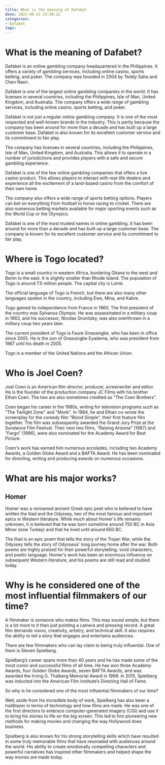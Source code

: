 ```yaml
---
title: What is the meaning of Dafabet 
date: 2022-09-22 23:30:12
categories:
- Dafabet
tags:
---
```



#  What is the meaning of Dafabet? 

Dafabet is an online gambling company headquartered in the Philippines. It offers a variety of gambling services, including online casino, sports betting, and poker. The company was founded in 2004 by Teddy Saha and Chen Nasri.

Dafabet is one of the largest online gambling companies in the world. It has licenses in several countries, including the Philippines, Isle of Man, United Kingdom, and Australia. The company offers a wide range of gambling services, including online casino, sports betting, and poker.

Dafabet is not just a regular online gambling company. It is one of the most respected and well-known brands in the industry. This is partly because the company has been around for more than a decade and has built up a large customer base. Dafabet is also known for its excellent customer service and its commitment to fair play.

The company has licenses in several countries, including the Philippines, Isle of Man, United Kingdom, and Australia. This allows it to operate in a number of jurisdictions and provides players with a safe and secure gambling experience.

Dafabet is one of the few online gambling companies that offers a live casino product. This allows players to interact with real-life dealers and experience all the excitement of a land-based casino from the comfort of their own home.

The company also offers a wide range of sports betting options. Players can bet on everything from football to horse racing to cricket. There are also numerous betting markets available for major sporting events such as the World Cup or the Olympics.

Dafabet is one of the most trusted names in online gambling. It has been around for more than a decade and has built up a large customer base. The company is known for its excellent customer service and its commitment to fair play.

#  Where is Togo located? 

Togo is a small country in western Africa, bordering Ghana to the west and Benin to the east. It is slightly smaller than Rhode Island. The population of Togo is around 7.5 million people. The capital city is Lomé. 

The official language of Togo is French, but there are also many other languages spoken in the country, including Ewe, Mina, and Kabre. 

Togo gained its independence from France in 1960. The first president of the country was Sylvanus Olympio. He was assassinated in a military coup in 1963, and his successor, Nicolas Grunitzky, was also overthrown in a military coup two years later. 

The current president of Togo is Faure Gnassingbe, who has been in office since 2005. He is the son of Gnassingbe Eyadema, who was president from 1967 until his death in 2005. 

Togo is a member of the United Nations and the African Union.

#  Who is Joel Coen? 

Joel Coen is an American film director, producer, screenwriter and editor. He is the founder of the production company JC Films with his brother Ethan Coen. The two are also sometimes credited as "The Coen Brothers".

Coen began his career in the 1980s, writing for television programs such as "The Twilight Zone" and "Monk". In 1984, he and Ethan co-wrote the screenplay for the comedy film "Blood Simple", their first feature film together. The film was subsequently awarded the Grand Jury Prize at the Sundance Film Festival. Their next two films, "Raising Arizona" (1987) and "Fargo" (1996), were also nominated for the Academy Award for Best Picture.

Coen's work has earned him numerous accolades, including two Academy Awards, a Golden Globe Award and a BAFTA Award. He has been nominated for directing, writing and producing awards on numerous occasions.

#  What are his major works? 

## Homer

Homer was a renowned ancient Greek epic poet who is believed to have written the Iliad and the Odyssey, two of the most famous and important epics in Western literature. While much about Homer's life remains unknown, it is believed that he was born sometime around 750 BC in Asia Minor (now Turkey) and that he lived until around 650 BC.

The Iliad is an epic poem that tells the story of the Trojan War, while the Odyssey tells the story of Odysseus' long journey home after the war. Both poems are highly praised for their powerful storytelling, vivid characters, and poetic language. Homer's work has been an enormous influence on subsequent Western literature, and his poems are still read and studied today.

#  Why is he considered one of the most influential filmmakers of our time?

A filmmaker is someone who makes films. This may sound simple, but there is a lot more to it than just pointing a camera and pressing record. A great film demands vision, creativity, artistry, and technical skill. It also requires the ability to tell a story that engages and entertains audiences.

There are few filmmakers who can lay claim to being truly influential. One of them is Steven Spielberg.

Spielberg’s career spans more than 40 years and he has made some of the most iconic and successful films of all time. He has won three Academy Awards, four Golden Globe Awards, seven BAFTA Awards, and was awarded the Irving G. Thalberg Memorial Award in 1999. In 2015, Spielberg was inducted into the American Film Institute’s Directing Hall of Fame.

So why is he considered one of the most influential filmmakers of our time?

Well, aside from his incredible body of work, Spielberg has also been a trailblazer in terms of technology and how films are made. He was one of the first directors to embrace computer-generated imagery (CGI) and use it to bring his stories to life on the big screen. This led to him pioneering new methods for making movies and changing the way Hollywood does business.

Spielberg is also known for his strong storytelling skills which have resulted in some truly memorable films that have resonated with audiences around the world. His ability to create emotionally compelling characters and powerful narratives has inspired other filmmakers and helped shape the way movies are made today.